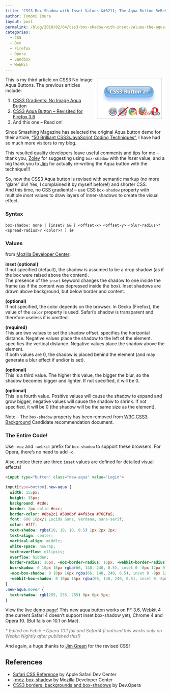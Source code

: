 ```yaml
---
title: 'CSS3 Box-Shadow with Inset Values &#8211; The Aqua Button ReReVisited!'
author: Tomomi Imura
layout: post
permalink: /blog/2010/02/04/css3-box-shadow-with-inset-values-the-aqua-button-rerevisited/
categories:
  - CSS
  - Dev
  - Firefox
  - Opera
  - Sandbox
  - WebKit
---
```

[<img alt="Screenshot ot CSS Aqua buttons" src="/assets/images/wp-content/misc/screenshot_css3button_2.png" title="Screenshot" width="224" height="135" align="right" />][1]

This is my third article on CSS3 No Image Aqua Buttons. The previous articles include:

1.  <a href="http://girliemac.com/blog/2009/04/30/css3-gradients-no-image-aqua-button/" target="_blank">CSS3 Gradients: No Image Aqua Button</a>
2.  <a href="http://girliemac.com/blog/2010/01/28/css3-aqua-button-revisited-for-firefox-3-6/" target="_blank">CSS3 Aqua Button – Revisited for Firefox 3.6</a>
3.  And this one &#8211; Read on!

Since Smashing Magazine has selected the original Aqua button demo for their article, <a href="http://www.smashingmagazine.com/2010/02/01/50-brilliant-css3-javascript-coding-techniques/" target="_blank">&#8220;50 Brilliant CSS3/JavaScript Coding Techniques&#8221;</a>, I have had so much more visitors to my blog. 

This resulted quality developers leave useful comments and tips for me &#8211; thank you, <a href="http://girliemac.com/blog/2010/01/28/css3-aqua-button-revisited-for-firefox-3-6/#comment-1411" target="_blank">Zoley</a> for suggesting using `box-shadow` with the *inset* value, and a big thank you to <a href="http://girliemac.com/blog/2010/01/28/css3-aqua-button-revisited-for-firefox-3-6/#comment-1428" target="_blank">Jim</a> for actually re-writing the Aqua button with the technique!!!

So, now the CSS3 Aqua button is revised with semantic markup (no more &#8220;glare&#8221; div! Yes, I complained it by myself before!) and shorter CSS.  
And this time, no CSS gradients! &#8211; use CSS `box-shadow` property with multiple *inset* values to draw layers of inner-shadows to create the visual effect.

### Syntax

```
box-shadow: none | [inset? && [ <offset-x> <offset-y> <blur-radius>? <spread-radius>? <color>? ] ]#
```

### Values

from <a href="https://developer.mozilla.org/en/CSS/-moz-box-shadow" target="_blank">Mozilla Developer Center</a>:

**inset (optional)**  
If not specified (default), the shadow is assumed to be a drop shadow (as if the box were raised above the content).  
The presence of the `inset` keyword changes the shadow to one inside the frame (as if the content was depressed inside the box). Inset shadows are drawn above background, but below border and content.  
  
**<color> (optional)**  
If not specified, the color depends on the browser. In Gecko (Firefox), the value of the `color` property is used. Safari&#8217;s shadow is transparent and therefore useless if <color> is omitted.  
  
**<offset-x> <offset-y> (required)**  
This are two <length> values to set the shadow offset. <offset-x> specifies the horizontal distance. Negative values place the shadow to the left of the element. <offset-y> specifies the vertical distance. Negative values place the shadow above the element.  
If both values are 0, the shadow is placed behind the element (and may generate a blur effect if <blur-radius> and/or <spread-radius> is set).  
   
**<blur-radius> (optional)**  
This is a third <length> value. The higher this value, the bigger the blur, so the shadow becomes bigger and lighter. If not specified, it will be 0.  
  
**<spread-radius> (optional)**  
This is a fourth <length> value. Positive values will cause the shadow to expand and grow bigger, negative values will cause the shadow to shrink. If not specified, it will be 0 (the shadow will be the same size as the element).  


Note &#8211; The `box-shadow` property has been removed from <a href="http://www.w3.org/TR/css3-background/#the-box-shadow" target="_blank">W3C CSS3 Background</a> Candidate recommendation document.

### The Entire Code!

Use `-moz` and `-webkit` prefix for `box-shodow` to support these browsers. For Opera, there&#8217;s no need to add `-o`.

Also, notice there are three `inset` values are defined for detailed visual effects!

```html
<input type="button" class="new-aqua" value="Login">
```

```css
input[type=button].new-aqua {
  width: 155px;
  height: 35px;		
  background: #cde; 
  border: 2px solid #ccc; 
  border-color: #8ba2c1 #5890bf #4f93ca #768fa5; 
  font: 600 16px/1 Lucida Sans, Verdana, sans-serif; 
  color: #fff; 
  text-shadow: rgba(10, 10, 10, 0.5) 1px 2px 2px;
  text-align: center; 
  vertical-align: middle; 
  white-space: nowrap; 
  text-overflow: ellipsis; 
  overflow: hidden;
  border-radius: 16px; -moz-border-radius: 16px; -webkit-border-radius: 16px;
  box-shadow: 0 10px 16px rgba(66, 140, 240, 0.5), inset 0 -8px 12px 0 #6bf, inset 0 -8px 0 8px #48c, inset 0 -35px 15px -10px #7ad;
  -moz-box-shadow: 0 10px 16px rgba(66, 140, 240, 0.5), inset 0 -8px 12px 0 #6bf, inset 0 -8px 0 8px #48c, inset 0 -35px 15px -10px #7ad;
  -webkit-box-shadow: 0 10px 16px rgba(66, 140, 240, 0.5), inset 0 -8px 12px 0 #6bf, inset 0 -8px 0 8px #48c, inset 0 -35px 15px -10px #7ad;
}
.new-aqua:hover {
  text-shadow: rgb(255, 255, 255) 0px 0px 5px;
}
```

  


View the <a href="https://dl.dropboxusercontent.com/u/1330446/demo/button.html" target="_blank">live demo page</a>! This new aqua button works on FF 3.6, Webkit 4 (the current Safari 4 doesn&#8217;t support inset box-shadow yet), Chrome 4 and Opera 10. (But fails on 10.1 on Mac).

<p style="color:#777">
  <em>* Edited on Feb.5 &#8211; Opera 10.1 fail and Safari4 (I noticed this works only on Webkit Nightly after published this!)</em>
</p>

And again, a huge thanks to <a href="www.coroflot.com/trickitty" target="_blank">Jim Green</a> for the revised CSS!

## References

* <a href="http://developer.apple.com/safari/library/documentation/AppleApplications/Reference/SafariCSSRef/Articles/StandardCSSProperties.html" target="_blank">Safari CSS Reference</a> by Apple Safari Dev Center
* <a href="https://developer.mozilla.org/en/CSS/-moz-box-shadow" target="_blank">-moz-box-shadow</a> by Mozilla Developer Center
* <a href="http://dev.opera.com/articles/view/css3-border-background-boxshadow/" target="_blank">CSS3 borders, backgrounds and box-shadows</a> by Dev.Opera


 [1]: http://girliemac.com/sandbox/button.html
